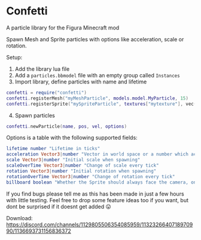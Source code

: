 # Confetti

A particle library for the Figura Minecraft mod

Spawn Mesh and Sprite particles with options like acceleration, scale or rotation.

Setup:
1) Add the library lua file
2) Add a `particles.bbmodel` file with an empty group called `Instances`
3) Import library, define particles with name and lifetime
```lua
confetti = require("confetti")
confetti.registerMesh("myMeshParticle", models.model.MyParticle, 15)
confetti.registerSprite("mySpriteParticle", textures["mytexture"], vec(0,0,5,5), 10)
```
4) Spawn particles
```lua
confetti.newParticle(name, pos, vel, options)
```
Options is a table with the following supported fields:
```elm
lifetime number "Lifetime in ticks"
acceleration Vector3|number "Vector in world space or a number which accelerates forwards (positive) or backwards (negative) in the current movement direction"
scale Vector3|number "Initial scale when spawning"
scaleOverTime Vector3|number "Change of scale every tick"
rotation Vector3|number "Initial rotation when spawning"
rotationOverTime Vector3|number "Change of rotation every tick"
billboard boolean "Whether the Sprite should always face the camera, only affects Sprite particles"
```
If you find bugs please tell me as this has been made in just a few hours with little testing. Feel free to drop some feature ideas too if you want, but dont be surprised if it doesnt get added :stuck_out_tongue: 

Download: https://discord.com/channels/1129805506354085959/1132326640718970990/1136693731156836372
